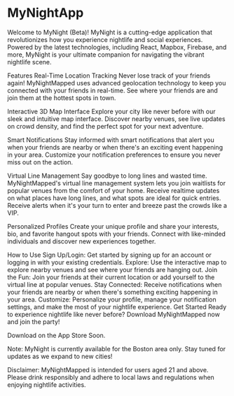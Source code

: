 # MyNightApp

Welcome to MyNight (Beta)!
MyNight is a cutting-edge application that revolutionizes how you experience nightlife and social experiences. Powered by the latest technologies, including React, Mapbox, Firebase, and more, MyNight is your ultimate companion for navigating the vibrant nightlife scene.

Features
Real-Time Location Tracking
Never lose track of your friends again! MyNightMapped uses advanced geolocation technology to keep you connected with your friends in real-time. See where your friends are and join them at the hottest spots in town.

Interactive 3D Map Interface
Explore your city like never before with our sleek and intuitive map interface. Discover nearby venues, see live updates on crowd density, and find the perfect spot for your next adventure.

Smart Notifications
Stay informed with smart notifications that alert you when your friends are nearby or when there's an exciting event happening in your area. Customize your notification preferences to ensure you never miss out on the action.

Virtual Line Management
Say goodbye to long lines and wasted time. MyNightMapped's virtual line management system lets you join waitlists for popular venues from the comfort of your home. Receive realtime updates on what places have long lines, and what spots are ideal for quick entries. Receive alerts when it's your turn to enter and breeze past the crowds like a VIP.

Personalized Profiles
Create your unique profile and share your interests, bio, and favorite hangout spots with your friends. Connect with like-minded individuals and discover new experiences together.

How to Use
Sign Up/Login: Get started by signing up for an account or logging in with your existing credentials.
Explore: Use the interactive map to explore nearby venues and see where your friends are hanging out.
Join the Fun: Join your friends at their current location or add yourself to the virtual line at popular venues.
Stay Connected: Receive notifications when your friends are nearby or when there's something exciting happening in your area.
Customize: Personalize your profile, manage your notification settings, and make the most of your nightlife experience.
Get Started
Ready to experience nightlife like never before? Download MyNightMapped now and join the party!

Download on the App Store Soon.

Note: MyNight is currently available for the Boston area only. Stay tuned for updates as we expand to new cities!

Disclaimer: MyNightMapped is intended for users aged 21 and above. Please drink responsibly and adhere to local laws and regulations when enjoying nightlife activities.
